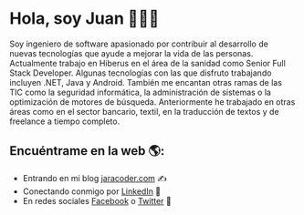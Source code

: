 <div>
  <h1>Hola, soy Juan 👋👨‍💻</h1>
 
 <p>Soy ingeniero de software apasionado por contribuir al desarrollo de nuevas tecnologías que ayude a mejorar la vida de las personas. 
 Actualmente trabajo en Hiberus en el área de la sanidad como Senior Full Stack Developer. Algunas tecnologías con las que disfruto trabajando incluyen .NET, Java y Android. También me encantan otras ramas de las TIC como la seguridad informática, la administración de sistemas o la optimización de motores de búsqueda. Anteriormente he trabajado en otras áreas como en el sector bancario, textil, en la traducción de textos y de freelance a tiempo completo.</p>
 
</div>

## Encuéntrame en la web 🌎: 
- Entrando en mi blog <a target="_blank" href="//jaracoder.com">jaracoder.com</a> ✍
- Conectando conmigo por <a target="_blank" href="//www.linkedin.com/in/jaracoder/">LinkedIn</a> 💼
- En redes sociales <a target="_blank" href="//facebook.com/jaracoder">Facebook</a> o <a target="_blank" href="//twitter.com/jaracoder">Twitter</a> 🏓
